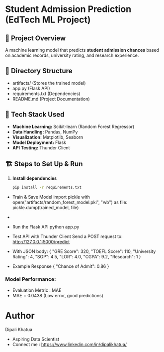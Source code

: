 # Student Admission Prediction (EdTech ML Project)

## 🚀 Project Overview
A machine learning model that predicts **student admission chances** based on academic records, university rating, and research experience.

## 📂 Directory Structure
- artifacts/  (Stores the trained model)
- app.py  (Flask API)
- requirements.txt  (Dependencies)
- README.md  (Project Documentation)

## 🔧 Tech Stack Used
- **Machine Learning:** Scikit-learn (Random Forest Regressor)
- **Data Handling:** Pandas, NumPy
- **Visualization:** Matplotlib, Seaborn
- **Model Deployment:** Flask
- **API Testing:** Thunder Client

## 🏗️ Steps to Set Up & Run
1. **Install dependencies**
   ```bash
   pip install -r requirements.txt

- Train & Save Model
import pickle
with open("artifacts/random_forest_model.pkl", "wb") as file:
    pickle.dump(trained_model, file)
- 
- Run the Flask API
python app.py
- Test API with Thunder Client Send a POST request to:
http://127.0.0.1:5000/predict

- With JSON body:
{
  "GRE Score": 320,
  "TOEFL Score": 110,
  "University Rating": 4,
  "SOP": 4.5,
  "LOR": 4.0,
  "CGPA": 9.2,
  "Research": 1
}
- Example Response
{
  "Chance of Admit": 0.86
}
 ### Model Performance:
 - Evaluation Metric : MAE
 - MAE = 0.0438 (Low error, good predictions)

# Author
Dipali Khatua
- Aspiring Data Scientist
- Connect me : https://www.linkedin.com/in/dipalikhatua/